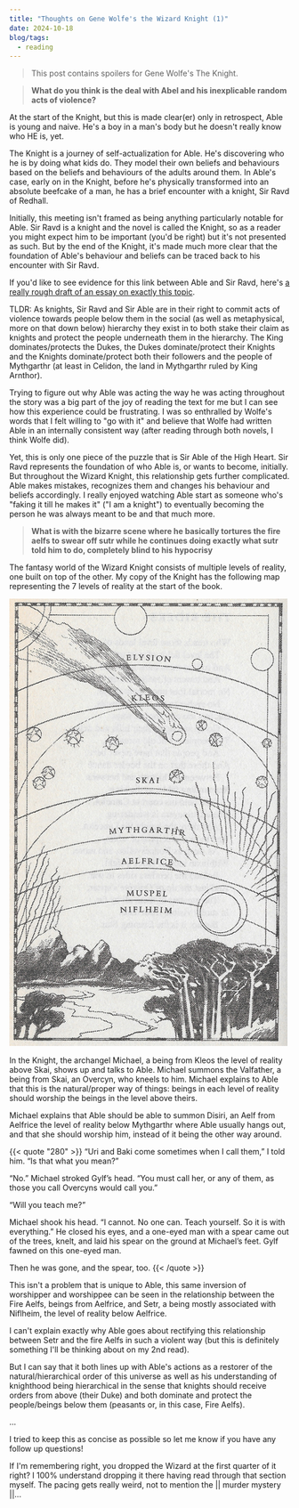 ```yaml
---
title: "Thoughts on Gene Wolfe's the Wizard Knight (1)"
date: 2024-10-18
blog/tags:
  - reading
---
```


> This post contains spoilers for Gene Wolfe's The Knight.

> **What do you think is the deal with Abel and his inexplicable random acts of violence?**

At the start of the Knight, but this is made clear(er) only in retrospect, Able is young and naive. He's a boy in a man's body but he doesn't really know who HE is, yet.

The Knight is a journey of self-actualization for Able. He's discovering who he is by doing what kids do. They model their own beliefs and behaviours based on the beliefs and behaviours of the adults around them. In Able's case, early on in the Knight, before he's physically transformed into an absolute beefcake of a man, he has a brief encounter with a knight, Sir Ravd of Redhall.

Initially, this meeting isn't framed as being anything particularly notable for Able. Sir Ravd is a knight and the novel is called the Knight, so as a reader you might expect him to be important (you'd be right) but it's not presented as such. But by the end of the Knight, it's made much more clear that the foundation of Able's behaviour and beliefs can be traced back to his encounter with Sir Ravd.

If you'd like to see evidence for this link between Able and Sir Ravd, here's [a really rough draft of an essay on exactly this topic](https://strategineer.com/blog/2024-10-17/).

TLDR: As knights, Sir Ravd and Sir Able are in their right to commit acts of violence towards people below them in the social (as well as metaphysical, more on that down below) hierarchy they exist in to both stake their claim as knights and protect the people underneath them in the hierarchy. The King dominates/protects the Dukes, the Dukes dominate/protect their Knights and the Knights dominate/protect both their followers and the people of Mythgarthr (at least in Celidon, the land in Mythgarthr ruled by King Arnthor).

Trying to figure out why Able was acting the way he was acting throughout the story was a big part of the joy of reading the text for me but I can see how this experience could be frustrating. I was so enthralled by Wolfe's words that I felt willing to "go with it" and believe that Wolfe had written Able in an internally consistent way (after reading through both novels, I think Wolfe did).

Yet, this is only one piece of the puzzle that is Sir Able of the High Heart. Sir Ravd represents the foundation of who Able is, or wants to become, initially. But throughout the Wizard Knight, this relationship gets further complicated. Able makes mistakes, recognizes them and changes his behaviour and beliefs accordingly. I really enjoyed watching Able start as someone who's "faking it till he makes it" ("I am a knight") to eventually becoming the person he was always meant to be and that much more.

> **What is with the bizarre scene where he basically tortures the fire aelfs to swear off sutr while he continues doing exactly what sutr told him to do, completely blind to his hypocrisy**

The fantasy world of the Wizard Knight consists of multiple levels of reality, one built on top of the other. My copy of the Knight has the following map representing the 7 levels of reality at the start of the book.

![](wizardknightdiagram.jpg)

In the Knight, the archangel Michael, a being from Kleos the level of reality above Skai, shows up and talks to Able. Michael summons the Valfather, a being from Skai, an Overcyn, who kneels to him. Michael explains to Able that this is the natural/proper way of things: beings in each level of reality should worship the beings in the level above theirs.

Michael explains that Able should be able to summon Disiri, an Aelf from Aelfrice the level of reality below Mythgarthr where Able usually hangs out, and that she should worship him, instead of it being the other way around.

{{< quote "280" >}}
“Uri and Baki come sometimes when I call them,” I told him. “Is that what you mean?”

“No.” Michael stroked Gylf’s head. “You must call her, or any of them, as those you call Overcyns would call you.”

“Will you teach me?”

Michael shook his head. “I cannot. No one can. Teach yourself. So it is with everything.” He closed his eyes, and a one-eyed man with a spear came out of the trees, knelt, and laid his spear on the ground at Michael’s feet. Gylf fawned on this one-eyed man.

Then he was gone, and the spear, too.
{{< /quote >}}

This isn't a problem that is unique to Able, this same inversion of worshipper and worshippee can be seen in the relationship between the Fire Aelfs, beings from Aelfrice, and Setr, a being mostly associated with Niflheim, the level of reality below Aelfrice.

I can't explain exactly why Able goes about rectifying this relationship between Setr and the fire Aelfs in such a violent way (but this is definitely something I'll be thinking about on my 2nd read).

But I can say that it both lines up with Able's actions as a restorer of the natural/hierarchical order of this universe as well as his understanding of knighthood being hierarchical in the sense that knights should receive orders from above (their Duke) and both dominate and protect the people/beings below them (peasants or, in this case, Fire Aelfs). 


...

I tried to keep this as concise as possible so let me know if you have any follow up questions!

If I'm remembering right, you dropped the Wizard at the first quarter of it right? I 100% understand dropping it there having read through that section myself. The pacing gets really weird, not to mention the || murder mystery ||...

